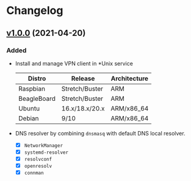 # Changelog

## [v1.0.0](https://github.com/qweio/iot-vpn/tree/vpnc/v1.0.0) (2021-04-20)

### Added
- Install and manage VPN client in *Unix service

  | Distro      | Release        | Architecture |
  |-------------|----------------|--------------|
  | Raspbian    | Stretch/Buster | ARM          |
  | BeagleBoard | Stretch/Buster | ARM          |
  | Ubuntu      | 16.x/18.x/20.x | ARM/x86_64   |
  | Debian      | 9/10           | ARM/x86_64   |
  
- DNS resolver by combining `dnsmasq` with default DNS local resolver.
  - [x] `NetworkManager`
  - [x] `systemd-resolver`
  - [x] `resolvconf`
  - [x] `openresolv`
  - [x] `connman`
